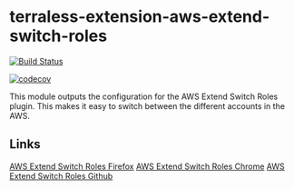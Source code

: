 # terraless-extension-aws-extend-switch-roles

[![Build Status](https://travis-ci.org/terraless-modules/terraless-extension-extend-switch-roles.svg?branch=master)](https://travis-ci.org/terraless-modules/terraless-extension-extend-switch-roles)

[![codecov](https://codecov.io/gh/terraless-modules/terraless-extension-extend-switch-roles/branch/master/graph/badge.svg)](https://codecov.io/gh/terraless-modules/terraless-extension-extend-switch-roles)

This module outputs the configuration for the AWS Extend Switch Roles plugin. This makes it easy to switch between the different
accounts in the AWS.

## Links

[AWS Extend Switch Roles Firefox](https://addons.mozilla.org/ja/firefox/addon/aws-extend-switch-roles3/)
[AWS Extend Switch Roles Chrome](https://chrome.google.com/webstore/detail/aws-extend-switch-roles/jpmkfafbacpgapdghgdpembnojdlgkdl)
[AWS Extend Switch Roles Github](https://github.com/tilfin/aws-extend-switch-roles)

